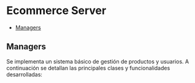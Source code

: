 <!-- README.md  -->
# Ecommerce Server <!-- omit in toc -->

- [Managers](#managers)

## Managers

Se implementa un sistema básico de gestión de productos y usuarios. A continuación se detallan las principales clases y funcionalidades desarrolladas:
